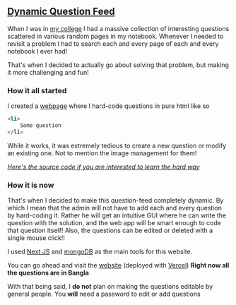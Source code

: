 ## [Dynamic Question Feed](http://brainfreeze.vercel.app/)

When I was in [my college](https://ndc.edu.bd/) I had a massive collection of interesting questions scattered 
in various random pages in my notebook.
Whenever I needed to revisit a problem I had to search each and every page of each and every notebook I ever had!

That's when I decided to actually go about solving that problem, but making it more challenging and fun!

### How it all started
I created a [webpage](http://irtiaz.github.io/Questions) where I hard-code questions in pure html like so
```html
<li>
	Some question
</li>
```
While it works, it was extremely tedious to create a new question or modify an existing one. Not to mention the image management for them!

*[Here's the source code if you are interested to learn the hard way](https://github.com/Irtiaz/Questions)*

### How it is now

That's when I decided to make this question-feed completely dynamic. By which I mean that the admin will not have to add each and every question by hard-coding it.
Rather he will get an intuitive GUI where he can write the question with the solution, and the web app will be smart enough to code that question itself!
Also, the questions can be edited or deleted with a single mouse click!!

I used [Next JS](http://nextjs.org/) and [mongoDB](https://www.mongodb.com/) as the main tools for this website.

You can go ahead and visit the [website](http://brainfreeze.vercel.app/) (deployed with [Vercel](https://vercel.com/))
**Right now all the questions are in Bangla**

With that being said, I **do not** plan on making the questions editable by general people. You **will** need a password to edit or add questions
